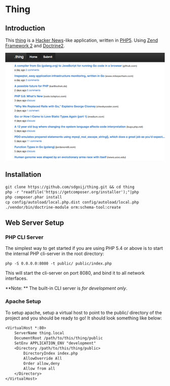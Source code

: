 Thing
=====

Introduction
------------
This [thing](https://github.com/sdgoij/thing) is a [Hacker News](https://news.ycombinator.com/)-like
application, written in [PHP5](http://php.net/). Using [Zend Framework 2](http://framework.zend.com/)
and [Doctrine2](http://doctrine-project.org/).

![Screenshot](thing.png)

Installation
------------

    git clone https://github.com/sdgoij/thing.git && cd thing
    php -r "readfile('https://getcomposer.org/installer');"|php
    php composer.phar install
    cp config/autoload/local.php.dist config/autoload/local.php
    ./vendor/bin/doctrine-module orm:schema-tool:create

Web Server Setup
----------------

### PHP CLI Server

The simplest way to get started if you are using PHP 5.4 or above is to start the internal PHP cli-server in the root directory:

    php -S 0.0.0.0:8080 -t public/ public/index.php

This will start the cli-server on port 8080, and bind it to all network
interfaces.

**Note: ** The built-in CLI server is *for development only*.

### Apache Setup

To setup apache, setup a virtual host to point to the public/ directory of the
project and you should be ready to go! It should look something like below:

    <VirtualHost *:80>
        ServerName thing.local
        DocumentRoot /path/to/this/thing/public
        SetEnv APPLICATION_ENV "development"
        <Directory /path/to/this/thing/public>
            DirectoryIndex index.php
            AllowOverride All
            Order allow,deny
            Allow from all
        </Directory>
    </VirtualHost>
